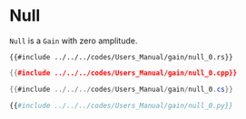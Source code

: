 # Null

`Null` is a `Gain` with zero amplitude.

```rust,edition2021
{{#include ../../../codes/Users_Manual/gain/null_0.rs}}
```

```cpp
{{#include ../../../codes/Users_Manual/gain/null_0.cpp}}
```

```cs
{{#include ../../../codes/Users_Manual/gain/null_0.cs}}
```

```python
{{#include ../../../codes/Users_Manual/gain/null_0.py}}
```
